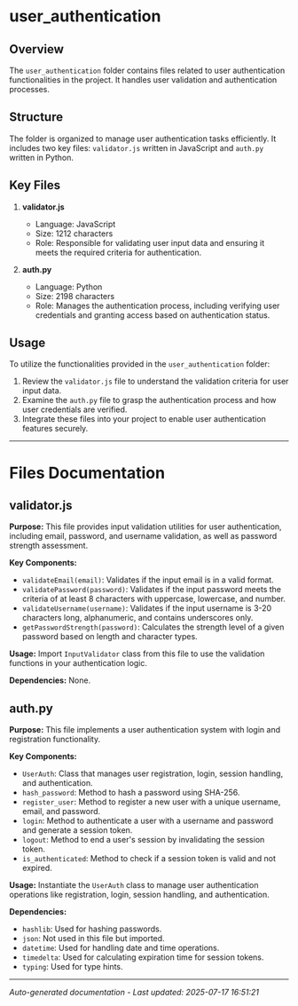 # user_authentication

## Overview
The `user_authentication` folder contains files related to user authentication functionalities in the project. It handles user validation and authentication processes.

## Structure
The folder is organized to manage user authentication tasks efficiently. It includes two key files: `validator.js` written in JavaScript and `auth.py` written in Python.

## Key Files
1. **validator.js**
   - Language: JavaScript
   - Size: 1212 characters
   - Role: Responsible for validating user input data and ensuring it meets the required criteria for authentication.

2. **auth.py**
   - Language: Python
   - Size: 2198 characters
   - Role: Manages the authentication process, including verifying user credentials and granting access based on authentication status.

## Usage
To utilize the functionalities provided in the `user_authentication` folder:
1. Review the `validator.js` file to understand the validation criteria for user input data.
2. Examine the `auth.py` file to grasp the authentication process and how user credentials are verified.
3. Integrate these files into your project to enable user authentication features securely.

---

# Files Documentation

## validator.js

**Purpose:** This file provides input validation utilities for user authentication, including email, password, and username validation, as well as password strength assessment.

**Key Components:**
- `validateEmail(email)`: Validates if the input email is in a valid format.
- `validatePassword(password)`: Validates if the input password meets the criteria of at least 8 characters with uppercase, lowercase, and number.
- `validateUsername(username)`: Validates if the input username is 3-20 characters long, alphanumeric, and contains underscores only.
- `getPasswordStrength(password)`: Calculates the strength level of a given password based on length and character types.

**Usage:** Import `InputValidator` class from this file to use the validation functions in your authentication logic.

**Dependencies:** None.

## auth.py

**Purpose:** This file implements a user authentication system with login and registration functionality.

**Key Components:**
- `UserAuth`: Class that manages user registration, login, session handling, and authentication.
- `hash_password`: Method to hash a password using SHA-256.
- `register_user`: Method to register a new user with a unique username, email, and password.
- `login`: Method to authenticate a user with a username and password and generate a session token.
- `logout`: Method to end a user's session by invalidating the session token.
- `is_authenticated`: Method to check if a session token is valid and not expired.

**Usage:** Instantiate the `UserAuth` class to manage user authentication operations like registration, login, session handling, and authentication.

**Dependencies:** 
- `hashlib`: Used for hashing passwords.
- `json`: Not used in this file but imported.
- `datetime`: Used for handling date and time operations.
- `timedelta`: Used for calculating expiration time for session tokens.
- `typing`: Used for type hints.

---
*Auto-generated documentation - Last updated: 2025-07-17 16:51:21*

